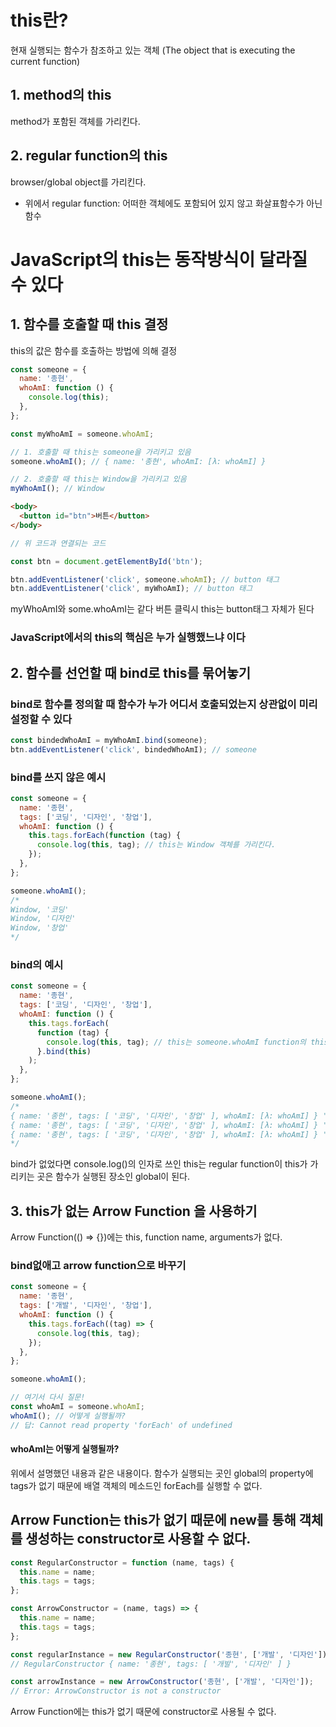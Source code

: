 # this란?

현재 실행되는 함수가 참조하고 있는 객체
(The object that is executing the current function)

## 1. method의 this

method가 포함된 객체를 가리킨다.

## 2. regular function의 this

browser/global object를 가리킨다.

- 위에서 regular function: 어떠한 객체에도 포함되어 있지 않고 화살표함수가 아닌 함수

# JavaScript의 this는 동작방식이 달라질 수 있다

## 1. 함수를 호출할 때 this 결정

this의 값은 함수를 호출하는 방법에 의해 결정

```javascript
const someone = {
  name: '종현',
  whoAmI: function () {
    console.log(this);
  },
};

const myWhoAmI = someone.whoAmI;

// 1. 호출할 때 this는 someone을 가리키고 있음
someone.whoAmI(); // { name: '종현', whoAmI: [λ: whoAmI] }

// 2. 호출할 때 this는 Window을 가리키고 있음
myWhoAmI(); // Window
```

```html
<body>
  <button id="btn">버튼</button>
</body>
```

```javascript
// 위 코드과 연결되는 코드

const btn = document.getElementById('btn');

btn.addEventListener('click', someone.whoAmI); // button 태그
btn.addEventListener('click', myWhoAmI); // button 태그
```

myWhoAmI와 some.whoAmI는 같다
버튼 클릭시 this는 button태그 자체가 된다

### JavaScript에서의 this의 핵심은 누가 실행했느냐 이다

## 2. 함수를 선언할 때 bind로 this를 묶어놓기

### bind로 함수를 정의할 때 함수가 누가 어디서 호출되었는지 상관없이 미리 설정할 수 있다

```javascript
const bindedWhoAmI = myWhoAmI.bind(someone);
btn.addEventListener('click', bindedWhoAmI); // someone
```

### bind를 쓰지 않은 예시

```javascript
const someone = {
  name: '종현',
  tags: ['코딩', '디자인', '창업'],
  whoAmI: function () {
    this.tags.forEach(function (tag) {
      console.log(this, tag); // this는 Window 객체를 가리킨다.
    });
  },
};

someone.whoAmI();
/*
Window, '코딩'
Window, '디자인'
Window, '창업'
*/
```

### bind의 예시

```javascript
const someone = {
  name: '종현',
  tags: ['코딩', '디자인', '창업'],
  whoAmI: function () {
    this.tags.forEach(
      function (tag) {
        console.log(this, tag); // this는 someone.whoAmI function의 this를 가리킨다.
      }.bind(this)
    );
  },
};

someone.whoAmI();
/*
{ name: '종현', tags: [ '코딩', '디자인', '창업' ], whoAmI: [λ: whoAmI] } '코딩'
{ name: '종현', tags: [ '코딩', '디자인', '창업' ], whoAmI: [λ: whoAmI] } '디자인'
{ name: '종현', tags: [ '코딩', '디자인', '창업' ], whoAmI: [λ: whoAmI] } '창업'
*/
```

bind가 없었다면 console.log()의 인자로 쓰인 this는 regular function이 this가 가리키는 곳은 함수가 실행된 장소인 global이 된다.

## 3. this가 없는 Arrow Function 을 사용하기

Arrow Function(() => {})에는 this, function name, arguments가 없다.

### bind없애고 arrow function으로 바꾸기

```javascript
const someone = {
  name: '종현',
  tags: ['개발', '디자인', '창업'],
  whoAmI: function () {
    this.tags.forEach((tag) => {
      console.log(this, tag);
    });
  },
};

someone.whoAmI();

// 여기서 다시 질문!
const whoAmI = someone.whoAmI;
whoAmI(); // 어떻게 실행될까?
// 답: Cannot read property 'forEach' of undefined
```

#### whoAmI는 어떻게 실행될까?

위에서 설명했던 내용과 같은 내용이다. 함수가 실행되는 곳인 global의 property에 tags가 없기 때문에 배열 객체의 메소드인 forEach를 실행할 수 없다.

## Arrow Function는 this가 없기 때문에 new를 통해 객체를 생성하는 constructor로 사용할 수 없다.

```javascript
const RegularConstructor = function (name, tags) {
  this.name = name;
  this.tags = tags;
};

const ArrowConstructor = (name, tags) => {
  this.name = name;
  this.tags = tags;
};

const regularInstance = new RegularConstructor('종현', ['개발', '디자인']);
// RegularConstructor { name: '종현', tags: [ '개발', '디자인' ] }

const arrowInstance = new ArrowConstructor('종현', ['개발', '디자인']);
// Error: ArrowConstructor is not a constructor
```

Arrow Function에는 this가 없기 때문에 constructor로 사용될 수 없다.

